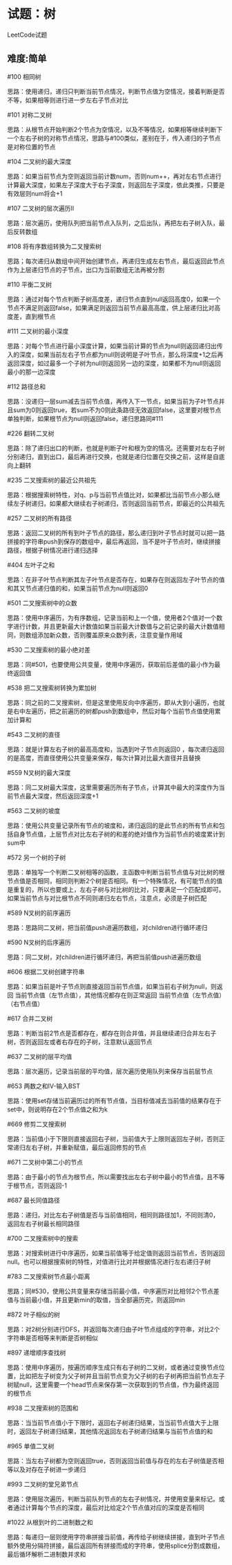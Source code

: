 # 试题：树

LeetCode试题

## 难度:简单

#100 相同树

思路：使用递归，递归只判断当前节点情况，判断节点值为空情况，接着判断是否不等，如果相等则进行进一步左右子节点对比

#101 对称二叉树

思路：从根节点开始判断2个节点为空情况，以及不等情况，如果相等继续判断下一个左右子树的对称节点情况，思路与#100类似，差别在于，传入递归的子节点是对称位置的节点

#104 二叉树的最大深度

思路：如果当前节点为空则返回当前计数num，否则num++，再对左右节点进行计算最大深度，如果左子深度大于右子深度，则返回左子深度，依此类推，只要是有效层则num将会+1

#107 二叉树的层次遍历II

思路：层次遍历，使用队列把当前节点入队列，之后出队，再把左右子树入队，最后反转数组

#108 将有序数组转换为二叉搜索树

思路；每次递归从数组中间开始创建节点，再递归生成左右节点，最后返回此节点作为上层递归节点的子节点，出口为当前数组无法再被分割

#110 平衡二叉树

思路：通过对每个节点判断子树高度差，递归节点直到null返回高度0，如果一个节点不满足则返回false，如果满足则返回当前节点最高高度，供上层递归比对高度差，直到根节点

#111 二叉树的最小深度

思路：对每个节点进行最小深度计算，如果当前计算的节点为null则返回递归出传入的深度，如果当前左右子节点都为null则说明是子叶节点，那么将深度+1之后再返回深度，如过最多一个子树为null则返回另一边的深度，如果都不为null则返回最小的那一边深度

#112 路径总和

思路：没递归一层sum减去当前节点值，再传入下一节点，如果当前为子叶节点并且sum为0则返回true，若sum不为0则此条路径无效返回false，这里要对根节点单独判断，如果根节点为null则返回false，递归思路同#111

#226 翻转二叉树

思路：除了递归出口的判断，也就是判断子叶和根为空的情况。还需要对左右子树分别递归，直到出口，最后再进行交换，也就是递归位置在交换之前，这样是自底向上翻转

#235 二叉搜索树的最近公共祖先

思路：根据搜索树特性，对q、p与当前节点值比对，如果都比当前节点小那么继续左子树递归，如果都大继续右子树递归，否则返回当前节点，即最近的公共祖先

#257 二叉树的所有路径

思路：返回二叉树的所有到叶子节点的路径，那么递归到叶子节点时就可以把一路拼接的字符串push到保存的数组中，最后再返回，当不是叶子节点时，继续拼接路径，根据子树情况进行递归选择

#404 左叶子之和

思路：在非子叶节点判断其左子叶节点是否存在，如果存在则返回左子叶节点的值和其又节点递归值的和，如果当前节点为null则返回0

#501 二叉搜索树中的众数

思路：使用中序遍历，为有序数组，记录当前和上一个值，使用者2个值对一个数字进行计数，并且更新最大计数值如果当前最大计数值与之前记录的最大计数值相同，则数组添加新众数，否则覆盖原来众数列表，注意变量作用域

#530 二叉搜索树的最小绝对差

思路：同#501，也要使用公共变量，使用中序遍历，获取前后差值的最小作为最终返回值

#538 把二叉搜索树转换为累加树

思路：同之前的二叉搜索树，但是这里使用反向中序遍历，即从大到小遍历，也就是右中左遍历，把之前遍历的树都push到数组中，然后对每个当前节点值使用累加计算和

#543 二叉树的直径

思路：就是计算左右子树的最高高度和，当遇到叶子节点则返回0 ，每次递归返回的是高度，而直径使用公共变量来保存，每次计算对比最大直径并且替换

#559 N叉树的最大深度

思路：同二叉树最大深度，这里需要遍历所有子节点，计算其中最大的深度作为当前节点最大深度，然后返回深度+1

#563 二叉树的坡度

思路：使用公共变量记录所有节点的坡度和，递归返回的是此节点的所有节点和包括自身节点值，上层节点对比左右子树的和差的绝对值作为当前节点的坡度累计到sum中

#572 另一个树的子树

思路：单独写一个判断二叉树相等的函数，主函数中判断当前节点值与对比树的根节点值是否相同，相同则判断2个树是否相同。有一个特殊情况，有可能节点的值是重复的，所以也要或上，左右子树与对比树的比对，只要满足一个匹配成即可。如果当前节点与对比根节点不同则递归左右节点，注意点，必须是子树匹配

#589 N叉树的前序遍历

思路：思路同二叉树，把当前值push进遍历数组，对children进行循环递归

#590 N叉树的后序遍历

思路：同二叉树，对children进行循环递归，再把当前值push进遍历数组

#606 根据二叉树创建字符串

思路：如果当前是叶子节点则直接返回当前节点值，如果当前右子树为null，则返回 当前节点值（左节点值），其他情况都存在则正常返回 当前节点值（左节点值）（右节点值）

#617 合并二叉树

思路：判断当前2节点是否都存在，都存在则合并值，并且继续递归合并左右子树，否则返回左或者右存在的子树，注意默认返回节点

#637 二叉树的层平均值

思路：层次遍历，记录当前层的平均值，层次遍历使用队列来保存当前层节点

#653 两数之和IV-输入BST

思路：使用set存储当前遍历过的所有节点值，当目标值减去当前值的结果存在于set中，则说明存在2个节点值之和为k

#669 修剪二叉搜索树

思路：当前值小于下限则直接返回右子树，当前值大于上限则返回左子树，否则正常递归左右子树，并重新赋值，最后返回修剪的节点

#671 二叉树中第二小的节点

思路：由于最小的节点为根节点，所以需要找出左右子树中最小的节点值，且不等于根节点，否则返回-1

#687 最长同值路径

思路：递归，对比左右子树值是否与当前值相同，相同则路径加1，不同则清0，返回左右子树最长相同路径

#700 二叉搜索树中的搜索

思路：对搜索树进行中序遍历，如果当前值等于给定值则返回当前节点，否则返回null。也可以根据搜索树的特性，对值进行比对并根据情况进行左右递归子树

#783 二叉搜索树节点最小距离

思路；同#530，使用公共变量来存储当前最小值，中序遍历对比相邻2个节点差值与当前最小值，并且更新min的取值，当全部遍历完，则返回min

#872 叶子相似的树

思路：对2树分别进行DFS，并返回每次递归由子叶节点组成的字符串，对比2个字符串是否相等来判断是否树相似

#897 递增顺序查找树

思路：使用中序遍历，按遍历顺序生成只有右子树的二叉树，或者通过变换节点位置，比如把左子树变为父子树并且当前节点变为父子树的右子树再把当前节点左子树赋null，这里需要一个head节点来保存第一次获取到的节点值，作为最终返回的根节点

#938 二叉搜索树的范围和

思路：当当前节点值小于下限时，返回右子树递归结果，当当前节点值大于上限时，返回左子树递归结果，其他情况返回左右子树递归结果与当前节点值的和

#965 单值二叉树

思路：当左右子树都为空则返回true，否则返回当前值与存在的左右子树值是否相等以及对存在子树进一步递归

#993 二叉树的堂兄弟节点

思路：使用层次遍历，判断当前队列节点的左右子树情况，并使用变量来标记。或者通过计算每个节点的深度，最后对比给定2个节点值对应的深度是否相同

#1022 从根到叶的二进制数之和

思路：每递归一层则使用字符串拼接当前值，再传给子树继续拼接，直到叶子节点额外使用分隔符拼接，最后返回所有拼接而成的字符串，使用splice分割成数组，最后循环解析二进制数并求和